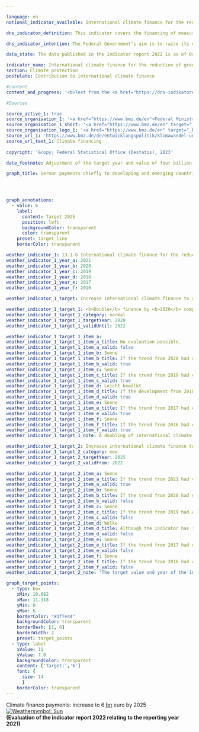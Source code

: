 ```yaml
---

language: en    
national_indicator_available: International climate finance for the reduction of greenhouse gases and adaptation to climate change    

dns_indicator_definition: This indicator covers the financing of measures to reduce greenhouse gases, adapt to climate change and/or take climate-related action to preserve biodiversity and protect forests (specifically, projects for the conservation and sustainable management of forests as well as reforestation within the <abbr title="Reducing Emissions from Deforestation and Forest Degradation" tabindex="0">REDD</abbr>+&nbsp;framework). The measures chiefly take place in developing and emerging countries and are financed using German budget funds (including grant elements of development loans since 2017).    

dns_indicator_intention: The Federal Government’s aim is to raise its contribution to international climate finance to 6&nbsp;billion euros<sup>1</sup> from public funds and grant elements of development loans by 2025, thereby trebling the target value for 2014, which was 2&nbsp;billion euros. In the decisions contained in the Addendum to the Paris Agreement, the industrialised countries reaffirmed their 2009&nbsp;commitment to collectively provide 100&nbsp;billion <abbr title="United States" tabindex="0">US</abbr>-dollar from public funds and from private sources mobilised by public funds, every year from 2020&nbsp;to 2025, for mitigation and adaptation to climate change in developing countries.<br><br><small><sup>1</sup>Adjustment of the target year and target value from 4&nbsp;billion euros by 2020&nbsp;according to policy resolution 2022.</small>    

data_state: The data published in the indicator report 2022 is as of Oct 31 2022. The data shown on this platform is updated regularly, so that more current data may be available online than published in the <a href="https://dns-indikatoren.de/en/facts_publications/">indicator report 2022</a>.    

indicator_name: International climate finance for the reduction of greenhouse gases and adaptation to climate change    
section: Climate protection    
postulate: Contribution to international climate finance    

#content     
content_and_progress: '<b>Text from the <a href="https://dns-indikatoren.de/en/facts_publications/">Indicator Report 2022&nbsp;</a></b><br><br>The data for this indicator is derived from reporting carried out under the <abbr title="European Union" tabindex="0">EU</abbr> Regulation on a mechanism for monitoring greenhouse gases. The source of the annually collected data is the Federal Ministry for Economic Cooperation and Development, which also reports in this context on climate finance from other federal ministries. In the case of bilateral climate finance, expenditure is calculated on the basis of funds allocated; in the case of multilateral climate finance and contributions to energy and climate funds, it is calculated on the basis of funds actually paid. The indicator also includes climate finance that is attributed to donors pro rata on the basis of their contributions to multilateral funds managed by development banks. As climate finance primarily benefits developing countries, it is considered to be part of official development expenditure (see indicator 17.1&nbsp;“Official development assistance as a proportion of gross national income”).<br><br>In 2021, Germany committed or provided 5.34&nbsp;billion euros in public funds for international climate finance for the reduction of greenhouse gases and adaptation to climate change. Compared with the previous year, when climate finance amounted to 5.09&nbsp;billion euros, this represents an increase of 4.9&nbsp;%. The target for 2025&nbsp;–&nbsp;to reach 6&nbsp;billion euros&nbsp;–&nbsp;will most likely be achieved if the development continues. The previous target&nbsp;–&nbsp;to reach 4&nbsp;billion euros by 2020&nbsp;–&nbsp;was already achieved in 2019&nbsp;at 4.34&nbsp;billion euros. In 2021, 36&nbsp;% of climate finance went to fund projects to reduce emissions, while 33&nbsp;% went towards adaptation to climate change. The remaining 30&nbsp;% was used to finance horizontal measures. As the horizontal measures serve both the reduction and adaptation efforts, the final split in 2021, as in previous years, shows more funds being used for emissions reduction (51&nbsp;%) than for adaptation (49&nbsp;%).<br><br>18&nbsp;% of climate finance, or 971&nbsp;million euros, was provided through multilateral channels in 2021. 268&nbsp;million euros of that can be attributed to Germany on the basis of the climate-related shares of Germany’s contributions to multilateral development banks, the Global Environment Facility and the International Fund for Agricultural Development. Germany provides the remaining 703&nbsp;million euros through multilateral institutions and contributions to international climate funds.<br><br>In addition to official climate finance from public funds, Kreditanstalt für Wiederaufbau (<abbr title="Reconstruction Loan Corporation" tabindex="0">KfW</abbr>) and <abbr title="German Investment and Development Corporation" tabindex="0">DEG</abbr> (Deutsche Investitions- und Entwicklungsgesellschaft) also provide climate-related loans with funds from the market. These represent mobilised public climate finance and are not included in the indicator. In 2021, the resources mobilised in this way amounted to approximately 2.59&nbsp;billion euros, compared with 2.55&nbsp;billion euros the previous year. Here too, more funding went towards emissions reduction (58&nbsp;%) than adaptation (42&nbsp;%).'    

#Sources    

source_active_1: true
source_organisation_1: '<a href="https://www.bmz.de/en">Federal Ministry for Economic Cooperation and Development</a>'
source_organisation_1_short: '<a href="https://www.bmz.de/en" target="_blank">Federal Ministry for Economic Cooperation and Development</a>'
source_organisation_logo_1: '<a href="https://www.bmz.de/en" target="_blank"><img src="https://dns-indikatoren.de/public/OrgImgEn/bmz.png" alt="Federal Ministry for Economic Cooperation and Development" title=" Click here to visit the homepage of the organizationFederal Ministry for Economic Cooperation and Development" style="height:60px; width:148px; border: transparent"/></a>'
source_url_1: 'https://www.bmz.de/de/entwicklungspolitik/klimawandel-und-entwicklung/klimafinanzierung'
source_url_text_1: Climate financing
    
copyright: '&copy; Federal Statistical Office (Destatis), 2023'    

data_footnote: Adjustment of the target year and value of four billion euros by 2020&nbsp;in accordance with the 2022&nbsp;policy decision.    

graph_title: German payments chiefly to developing and emerging countries for climate finance    

    


graph_annotations:
  - value: 6
    label:
      content: Target 2025
      position: left
      backgroundColor: transparent
      color: transparent
    preset: target_line
    borderColor: transparent            

weather_indicator_1: 13.1.b International climate finance for the reduction of greenhouse gases and adaptation to climate change
weather_indicator_1_year_a: 2021
weather_indicator_1_year_b: 2020
weather_indicator_1_year_c: 2019
weather_indicator_1_year_d: 2018
weather_indicator_1_year_e: 2017
weather_indicator_1_year_f: 2016

weather_indicator_1_target: Increase international climate finance to at least 6&nbsp;billion euros by 2025&nbsp;at the latest

weather_indicator_1_target_1: <b>Double</b> finance by <b>2020</b> compared to 2014
weather_indicator_1_target_1_category: normal
weather_indicator_1_target_1_targetYear: 2020
weather_indicator_1_target_1_validUntil: 2022

weather_indicator_1_target_1_item_a: 
weather_indicator_1_target_1_item_a_title: No evaluation possible.
weather_indicator_1_target_1_item_a_valid: false
weather_indicator_1_target_1_item_b: Sonne
weather_indicator_1_target_1_item_b_title: If the trend from 2020 had continued, the target value would have been reached or missed by less than 5% of the difference between the target value and the value at that time.
weather_indicator_1_target_1_item_b_valid: true
weather_indicator_1_target_1_item_c: Sonne
weather_indicator_1_target_1_item_c_title: If the trend from 2019 had continued, the target value would have been reached or missed by less than 5% of the difference between the target value and the value at that time.
weather_indicator_1_target_1_item_c_valid: true
weather_indicator_1_target_1_item_d: Leicht bewölkt
weather_indicator_1_target_1_item_d_title: If the development from 2018 had continued, the target had been missed by at least 5%, but by a maximum of 20% of the difference between the target value and the value at that time.
weather_indicator_1_target_1_item_d_valid: true
weather_indicator_1_target_1_item_e: Sonne
weather_indicator_1_target_1_item_e_title: If the trend from 2017 had continued, the target value would have been reached or missed by less than 5% of the difference between the target value and the value at that time.
weather_indicator_1_target_1_item_e_valid: true
weather_indicator_1_target_1_item_f: Sonne
weather_indicator_1_target_1_item_f_title: If the trend from 2016 had continued, the target value would have been reached or missed by less than 5% of the difference between the target value and the value at that time.
weather_indicator_1_target_1_item_f_valid: true
weather_indicator_1_target_1_note: A doubling of international climate finance from 2014&nbsp;corresponds to an increase to 4&nbsp;billion euro.

weather_indicator_1_target_2: Increase international climate finance to at least <b>6&nbsp;billion</b> euros by <b>2025</b> at the latest.
weather_indicator_1_target_2_category: new
weather_indicator_1_target_2_targetYear: 2025
weather_indicator_1_target_2_validFrom: 2022

weather_indicator_1_target_2_item_a: Sonne
weather_indicator_1_target_2_item_a_title: If the trend from 2021 had continued, the target value would have been reached or missed by less than 5% of the difference between the target value and the value at that time.
weather_indicator_1_target_2_item_a_valid: true
weather_indicator_1_target_2_item_b: Sonne
weather_indicator_1_target_2_item_b_title: If the trend from 2020 had continued, the target value would have been reached or missed by less than 5% of the difference between the target value and the value at that time.
weather_indicator_1_target_2_item_b_valid: false
weather_indicator_1_target_2_item_c: Sonne
weather_indicator_1_target_2_item_c_title: If the trend from 2019 had continued, the target value would have been reached or missed by less than 5% of the difference between the target value and the value at that time.
weather_indicator_1_target_2_item_c_valid: false
weather_indicator_1_target_2_item_d: Wolke
weather_indicator_1_target_2_item_d_title: Although the indicator has in 2018 been moving in the desired direction toward the target, if the trend had to continued, the target would have been missed in the target year by more than 20% of the difference between the target value and the value at that time.
weather_indicator_1_target_2_item_d_valid: false
weather_indicator_1_target_2_item_e: Sonne
weather_indicator_1_target_2_item_e_title: If the trend from 2017 had continued, the target value would have been reached or missed by less than 5% of the difference between the target value and the value at that time.
weather_indicator_1_target_2_item_e_valid: false
weather_indicator_1_target_2_item_f: Sonne
weather_indicator_1_target_2_item_f_title: If the trend from 2016 had continued, the target value would have been reached or missed by less than 5% of the difference between the target value and the value at that time.
weather_indicator_1_target_2_item_f_valid: false
weather_indicator_1_target_2_note: 'The target value and year of the indicator were adjusted to the agreements in the coalition agreement in the <a href="https://www.bundesregierung.de/resource/blob/998348/2156614/9aab923ac159c532860d35622b97c5f3/2022-11-30-dns-grundsatzbeschluss-en-data.pdf?download=1">Policy Decision 2022&nbsp;concerning the German Sustainable Development Strategy</a>. Since this resolution came into force, the revised target (6&nbsp;billion euros by 2025&nbsp;at the latest) has applied to the indicator.'    

graph_target_points:
  - type: box
    xMin: 10.682
    xMax: 11.318
    yMin: 0
    yMax: 6
    borderColor: "#3f7e44"
    backgroundColor: transparent
    borderDash: [1, 0]
    borderWidth: 2
    preset: target_points
  - type: label
    xValue: 11
    yValue: 7.0
    backgroundColor: transparent
    content: ['Target:','6']
    font: {
      size: 14
      }
    borderColor: transparent    
---
```



<div>
  <div class="my-header">
    <label class="default">Climate finance payments: increase to 6&nbsp;<abbr title="Billion" tabindex="0">bn</abbr> euro by 2025
      <a href="https://dns-indikatoren.de/en/status"><img src="https://g205sdgs.github.io/sdg-indicators/public/Wettersymbole/Sonne.png" title="If the trend from 2021 had continued, the target value would have been reached or missed by less than 5% of the difference between the target value and the value at that time." alt="Weathersymbol: Sun"/>
      </a>
    </label>
  </div>
</div>
<div class="my-header-note">
  <label class="default"><b>(Evaluation of the indicator report 2022 relating to the reporting year 2021)
  </b></label>
</div>
